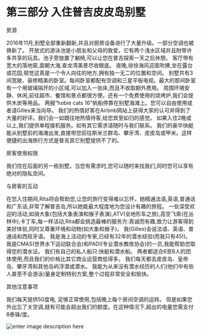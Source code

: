 # 第三部分 入住普吉皮皮岛别墅



房源

2016年11月,别墅全部重新翻新,并且对厨房设备进行了大量升级。一部分空调也被换新了。
开放式的游泳池是小朋友和父母的致爱。它有两个浅水区域并且附带许多共享的玩具。池子旁放置了躺椅,可以让您在普吉探索一天之后休憩。
客厅带有宽大的落地窗,面朝大海,查龙湾美景尽收眼底。
夜晚,徐徐海风迎面吹拂,坐在露台或花园,顿觉这真是一个令人向往的地方,拥有独一无二的位置和空间。
别墅共有3间宽敞、装修精美的卧室。每间卧室都配有空调和三星平板电视。最大的那间卧室有一个用玻璃隔开的小区域,可以加入一张床,而且不收取额外费用。
周围环境安静、休闲,前往超市、餐馆和景点都很方便。还有一个免费使用的烧烤炉,我们会提供木炭等用品。
两艘“hobie cats 16”帆船停靠在别墅海滩上。您可以自由使用或者请Gilles来当向导。
我们的热情好客在Airbnb网站上获得大家的认可并得到了大量的好评。我们会一如既往地热情待客,给您宾至如归的感觉。
如果入住2晚或以上,我们提供单程接机服务。如有其它需求请随时与我们联系。
我们的豪华快艇能从别墅前的海滩出发,直接带您前往斯米兰群岛、攀牙湾、皮皮岛或甲米。这样便捷的出海旅行方式是普吉其它别墅提供不了的。

房客使用权限

我们住在后面的另一栋别墅。当您有需求时,您可以随时来找我们,同时您可以享有绝对的隐私空间。

与房客的互动

在您入住期间,Rita将会帮助您,让您的旅行变得难以忘怀。她精通法语,英语,普通话和广东话,非常了解普吉岛,所以她能最大程度地为您设计有趣的旅程。 一些深受欢迎的活动,如骑大象(包括大象表演和猴子表演),ATV(全地形车之旅),高空飞索(在丛林中),卡丁车,每一样活动,Rita都会挑选最棒的服务方:真诚而有趣,致力让游客得到美好体验,同时又尊重环境和动物(如大象和猴子)。
我(Gilles)会说法语、英语、普通话和西班牙语。 我是海上活动的专家,已经有32年的潜水经验(而我只有45!)。我是CMAS(世界水下运动联合会)和PADI(专业潜水教练协会)的一员,我能帮助您取得您的潜水证。 我们有自己的私人船只:快艇和潜水船。 两者都适合6至8人的团体使用,而且我们的价格比其它商业运营商低得多。 我们每天都去皮皮岛、皇帝岛、攀牙湾和其他岛屿浮潜或潜水。 我能为从来没有潜水经历的人们(他们中有些人甚至不会游泳)量身定制特别方案,整个过程非常安全和愉快。

其他注意事项

我们每天提供50度电, 足够正常使用,包括晚上每个房间空调的运转。 但是如果您外出忘了关空调,就有可能会超出我们的额度。在这种情况下,超出的电量您需支付8泰铢/度。

![enter image description here](https://z0.muscache.com/im/pictures/c89fcdb9-35b7-499e-b53a-fd68cf1794b2.jpg?aki_policy=xx_large)
